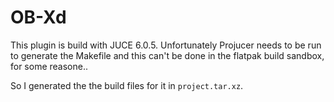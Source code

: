 OB-Xd
=====

This plugin is build with JUCE 6.0.5. Unfortunately Projucer needs to
be run to generate the Makefile and this can't be done in the flatpak
build sandbox, for some reasone..

So I generated the the build files for it in `project.tar.xz`.
